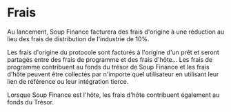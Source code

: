 # Frais

Au lancement, Soup Finance facturera des frais d'origine à une réduction au lieu des frais de distribution de l'industrie de 10%.

Les frais d'origine du protocole sont facturés à l'origine d'un prêt et seront partagés entre des frais de programme et des frais d'hôte... Les frais de programme contribuent au fonds du trésor de Soup Finance et les frais d'hôte peuvent être collectés par n'importe quel utilisateur en utilisant leur lien de référence ou leur intégration tierce.

Lorsque Soup Finance est l'hôte, les frais d'hôte contribuent également au fonds du Trésor.
